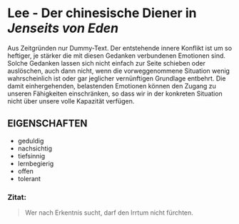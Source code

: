 # Lee - Der chinesische Diener in *Jenseits von Eden*

Aus Zeitgründen nur Dummy-Text.
Der entstehende innere Konflikt ist um so heftiger, je stärker die mit diesen Gedanken verbundenen Emotionen sind.	
Solche Gedanken lassen sich nicht einfach zur Seite schieben oder auslöschen, auch dann nicht, wenn die vorweggenommene 
Situation wenig wahrscheinlich ist oder gar jeglicher vernünftigen Grundlage entbehrt. Die damit einhergehenden, belastenden 
Emotionen können den Zugang zu unseren Fähigkeiten einschränken, 
so dass wir in der konkreten Situation nicht über unsere volle Kapazität verfügen.

## EIGENSCHAFTEN
* geduldig
* nachsichtig
* tiefsinnig
* lernbegierig
* offen
* tolerant






### Zitat:
>Wer nach Erkentnis sucht, darf den Irrtum nicht fürchten.
